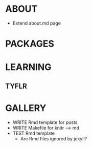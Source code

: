 
# ABOUT

- Extend about.md page

# PACKAGES

# LEARNING

## TYFLR

# GALLERY

- WRITE Rmd template for posts
- WRITE Makefile for knitr --> md
- TEST Rmd template
	- Are Rmd files ignored by jekyll?

